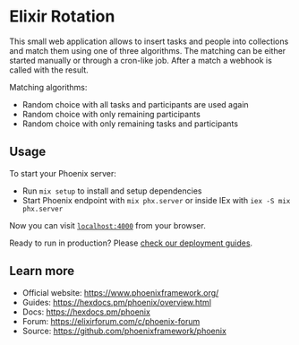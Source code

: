 # Elixir Rotation

This small web application allows to insert tasks and people into collections
and match them using one of three algorithms. The matching can be either started
manually or through a cron-like job. After a match a webhook is called with the result.

Matching algorithms:
* Random choice with all tasks and participants are used again
* Random choice with only remaining participants
* Random choice with only remaining tasks and participants

## Usage

To start your Phoenix server:

  * Run `mix setup` to install and setup dependencies
  * Start Phoenix endpoint with `mix phx.server` or inside IEx with `iex -S mix phx.server`

Now you can visit [`localhost:4000`](http://localhost:4000) from your browser.

Ready to run in production? Please [check our deployment guides](https://hexdocs.pm/phoenix/deployment.html).

## Learn more

  * Official website: https://www.phoenixframework.org/
  * Guides: https://hexdocs.pm/phoenix/overview.html
  * Docs: https://hexdocs.pm/phoenix
  * Forum: https://elixirforum.com/c/phoenix-forum
  * Source: https://github.com/phoenixframework/phoenix
